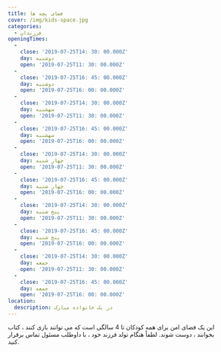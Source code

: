 ```yaml
---
title: فضای بچه ها
cover: /img/kids-space.jpg
categories:
  - فرزندان
openingTimes:
  - 
    close: '2019-07-25T14: 30: 00.000Z'
    day: دوشنبه
    open: '2019-07-25T11: 30: 00.000Z'
  - 
    close: '2019-07-25T16: 45: 00.000Z'
    day: دوشنبه
    open: '2019-07-25T16: 00: 00.000Z'
  - 
    close: '2019-07-25T14: 30: 00.000Z'
    day: سهشنبه
    open: '2019-07-25T11: 30: 00.000Z'
  - 
    close: '2019-07-25T16: 45: 00.000Z'
    day: سهشنبه
    open: '2019-07-25T16: 00: 00.000Z'
  - 
    close: '2019-07-25T14: 30: 00.000Z'
    day: چهار شنبه
    open: '2019-07-25T11: 30: 00.000Z'
  - 
    close: '2019-07-25T16: 45: 00.000Z'
    day: چهار شنبه
    open: '2019-07-25T16: 00: 00.000Z'
  - 
    close: '2019-07-25T14: 30: 00.000Z'
    day: پنج شنبه
    open: '2019-07-25T11: 30: 00.000Z'
  - 
    close: '2019-07-25T16: 45: 00.000Z'
    day: پنج شنبه
    open: '2019-07-25T16: 00: 00.000Z'
  - 
    close: '2019-07-25T14: 30: 00.000Z'
    day: جمعه
    open: '2019-07-25T11: 30: 00.000Z'
  - 
    close: '2019-07-25T16: 45: 00.000Z'
    day: جمعه
    open: '2019-07-25T16: 00: 00.000Z'
location:
  description: در یک خانواده مبارک
---
```


این یک فضای امن برای همه کودکان تا 4 سالگی است که می توانند بازی کنند ، کتاب بخوانند ، دوست شوند. لطفاً هنگام تولد فرزند خود ، با داوطلب مسئول تماس برقرار کنید.